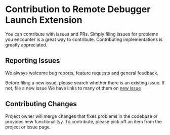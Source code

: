 # Contribution to Remote Debugger Launch Extension
You can contribute with issues and PRs. Simply filing issues for problems you encounter is a great way to contribute. Contributing implementations is greatly appreciated.

## Reporting Issues
We always welcome bug reports, feature requests and general feedback.

Before filing a new issue, please search whether there is an existing issue. If not, file a new issue We have links to many of them on [new issue](https://github.com/MichaelKoster70/RemoteDebuggerLaunchExtension/issues/new/choose)

## Contributing Changes
Project owner will merge changes that fixes problems in the codebase or provides new functionalityy.
To contribute, please pick off an item from the project or issue page.
